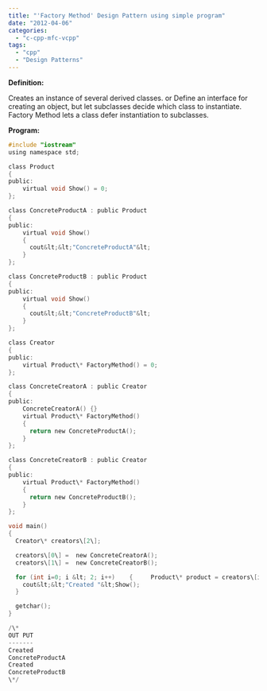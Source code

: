 ```yaml
---
title: "'Factory Method' Design Pattern using simple program"
date: "2012-04-06"
categories: 
  - "c-cpp-mfc-vcpp"
tags: 
  - "cpp"
  - "Design Patterns"
---
```


**Definition:**

Creates an instance of several derived classes. or Define an interface for creating an object, but let subclasses decide which class to instantiate. Factory Method lets a class defer instantiation to subclasses.

**Program:**

```c
#include "iostream"
using namespace std;

class Product
{
public:
    virtual void Show() = 0;
};

class ConcreteProductA : public Product
{
public:
    virtual void Show()
    {
      cout&lt;&lt;"ConcreteProductA"&lt;
    }
};

class ConcreteProductB : public Product
{
public:
    virtual void Show()
    {
      cout&lt;&lt;"ConcreteProductB"&lt;
    }
};

class Creator
{
public:
    virtual Product\* FactoryMethod() = 0;
};

class ConcreteCreatorA : public Creator
{
public:
    ConcreteCreatorA() {}
    virtual Product\* FactoryMethod()
    {
      return new ConcreteProductA();
    }
};

class ConcreteCreatorB : public Creator
{
public:
    virtual Product\* FactoryMethod()
    {
      return new ConcreteProductB();
    }
};

void main()
{
  Creator\* creators\[2\];

  creators\[0\] =  new ConcreteCreatorA();
  creators\[1\] =  new ConcreteCreatorB();

  for (int i=0; i &lt; 2; i++)    {     Product\* product = creators\[i\]-&gt;FactoryMethod();
    cout&lt;&lt;"Created "&lt;Show();
  }

  getchar();
}

/\*
OUT PUT
-------
Created
ConcreteProductA
Created
ConcreteProductB
\*/
```
